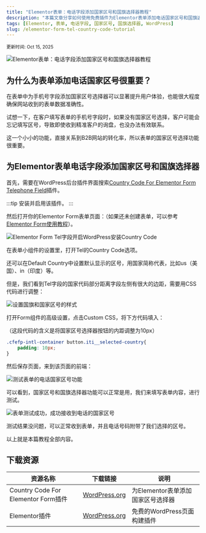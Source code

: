 ```yaml
---
title: "Elementor表单：电话字段添加国家区号和国旗选择器教程"
description: "本篇文章分享如何使用免费插件为Elementor表单添加电话国家区号和国旗选择器功能，提升用户体验和表单数据准确性。"
tags: [Elementor, 表单, 电话字段, 国家区号, 国旗选择器, WordPress]
slug: /elementor-form-tel-country-code-tutorial
---
```


<sup>更新时间: Oct 15, 2025</sup>

![Elementor表单：电话字段添加国家区号和国旗选择器教程](https://website-custom.com/wp-content/uploads/2025/04/Country-Code.webp)

## 为什么为表单添加电话国家区号很重要？

在表单中为手机号字段添加国家区号选择器可以显著提升用户体验，也能很大程度确保网站收到的表单数据准确性。

试想一下，在客户填写表单的手机号字段时，如果没有国家区号选择，客户可能会忘记填写区号，导致即使收到精准客户的询盘，也没办法有效联系。

这一个小小的功能，直接关系到B2B网站的转化率，所以表单的国家区号选择功能很重要。

## 为Elementor表单电话字段添加国家区号和国旗选择器

首先，需要在WordPress后台插件界面搜索[Country Code For Elementor Form Telephone Field](https://wordpress.org/plugins/country-code-field-for-elementor-form/)插件。

:::tip
安装并启用该插件。
:::

然后打开你的Elementor Form表单页面：（如果还未创建表单，可以参考[Elementor Form使用教程](https://website-custom.com/ele-pro-form/)）。

![Elementor Form Tel字段开启WordPress安装Country Code](https://website-custom.com/wp-content/uploads/2025/04/Country-Code.webp)

在表单小组件的设置里，打开Tel的Country Code选项。

还可以在Default Country中设置默认显示的区号，用国家简称代表，比如us（美国）、in（印度）等。

但是，我们看到Tel字段的国家代码部分距离字段左侧有很大的边距，需要用CSS代码进行调整：

![设置国旗和国家区号的样式](https://website-custom.com/wp-content/uploads/2025/04/Country-Code.webp)

打开Form组件的高级设置，点击Custom CSS，将下方代码填入：

（这段代码的含义是将国家区号选择器按钮的内距调整为10px）

```css
.cfefp-intl-container button.iti__selected-country{
    padding: 10px;
}
```

然后保存页面，来到该页面的前端：

![测试表单的电话国家区号功能](https://website-custom.com/wp-content/uploads/2025/04/Country-Code.webp)

可以看到，国家区号和国旗选择器功能可以正常是用，我们来填写表单内容，进行测试。

![表单测试成功，成功接收到电话的国家区号](https://website-custom.com/wp-content/uploads/2025/04/Country-Code.webp)

测试结果没问题，可以正常收到表单，并且电话号码附带了我们选择的区号。

以上就是本篇教程全部内容。

## 下载资源

| 资源名称 | 下载链接 | 说明 |
|---------|----------|------|
| Country Code For Elementor Form插件 | [WordPress.org](https://wordpress.org/plugins/country-code-field-for-elementor-form/) | 为Elementor表单添加国家区号选择器 |
| Elementor插件 | [WordPress.org](https://wordpress.org/plugins/elementor/) | 免费的WordPress页面构建插件 |
